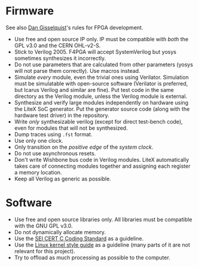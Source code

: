 # Firmware

See also [Dan Gisselquist][1]'s rules for FPGA development.

[1]: https://zipcpu.com/blog/2017/08/21/rules-for-newbies.html

* Use free and open source IP only. IP must be compatible with *both* the
  GPL v3.0 and the CERN OHL-v2-S.
* Stick to Verilog 2005. F4PGA will accept SystemVerilog but yosys sometimes
  synthesizes it incorrectly.
* Do not use parameters that are calculated from other parameters (yosys
  will not parse them correctly). Use macros instead.
* Simulate *every* module, even the trivial ones using Verilator.
  Simulation must be simulatable with open-source software (Verilator is
  preferred, but Icarus Verilog and similar are fine). Put test code in the same
  directory as the Verilog module, unless the Verilog module is external.
* Synthesize and verify large modules independently on hardware using
  the LiteX SoC generator. Put the generator source code (along with
  the hardware test driver) in the repository.
* Write *only* synthesizable verilog (except for direct test-bench code), even
  for modules that will not be synthesized.
* Dump traces using `.fst` format.
* Use only one clock.
* Only transition on the *positive edge* of the *system clock*.
* Do not use asynchronous resets.
* Don't write Wishbone bus code in Verilog modules. LiteX automatically
  takes care of connecting modules together and assigning each register
  a memory location.
* Keep all Verilog as generic as possible.

# Software

* Use free and open source libraries only. All libraries must be compatible
  with the GNU GPL v3.0.
* Do not dynamically allocate memory.
* Use the [SEI CERT C Coding Standard][2] as a guideline.
* Use the [Linux kernel style guide][3] as a guideline (many parts of it
  are not relevant for this project).
* Try to offload as much processing as possible to the computer.

[2]: https://wiki.sei.cmu.edu/confluence/display/c/SEI+CERT+C+Coding+Standard
[3]: https://www.kernel.org/doc/Documentation/process/coding-style.
